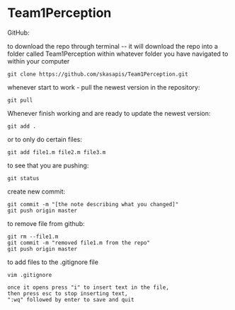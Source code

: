 # Team1Perception
GitHub: 

to download the repo through terminal -- it will download the repo into a folder called Team1Perception within whatever folder you have navigated to within your computer
```
git clone https://github.com/skasapis/Team1Perception.git
```

whenever start to work - pull the newest version in the repository: 
```
git pull
```

Whenever finish working and are ready to update the newest version:                          
```
git add .
```

or to only do certain files:
```
git add file1.m file2.m file3.m    
```
to see that you are pushing:
```
git status   
```

create new commit: 
``` 
git commit -m "[the note describing what you changed]"                            
git push origin master
```

to remove file from github:        
``` 
git rm --file1.m
git commit -m "removed file1.m from the repo"
git push origin master
```

to add files to the .gitignore file
```
vim .gitignore
```
    once it opens press "i" to insert text in the file,
    then press esc to stop inserting text,
    ":wq" followed by enter to save and quit
